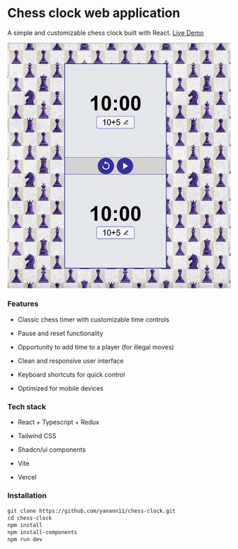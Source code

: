 # Chess clock web application

A simple and customizable chess clock built with React. [Live Demo](https://chess-clock-fhxv.vercel.app/)



![Chess Clock Screenshot](./screenshot.png)

### Features

 - Classic chess timer with customizable time controls

 - Pause and reset functionality

 - Opportunity to add time to a player (for illegal moves)

 - Clean and responsive user interface

 - Keyboard shortcuts for quick control

 - Optimized for mobile devices



### Tech stack

 - React + Typescript + Redux

 - Tailwind CSS

 - Shadcn/ui components

 - Vite

 - Vercel

### Installation

```
git clone https://github.com/yanann11/chess-clock.git
cd chess-clock
npm install
npm install-components
npm run dev
```
